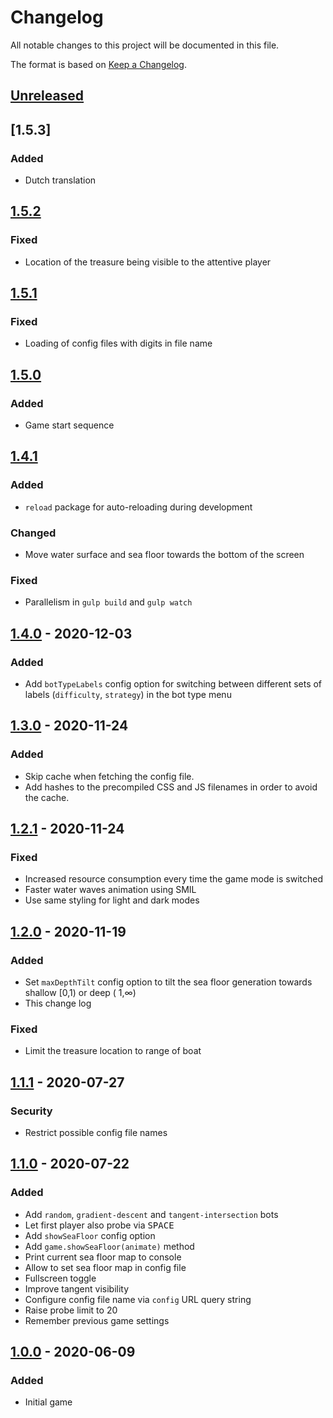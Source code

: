 # Changelog

All notable changes to this project will be documented in this file.

The format is based on [Keep a Changelog](https://keepachangelog.com/en/1.0.0/).

## [Unreleased]

## [1.5.3]

### Added

- Dutch translation

## [1.5.2]

### Fixed

- Location of the treasure being visible to the attentive player

## [1.5.1]

### Fixed

- Loading of config files with digits in file name

## [1.5.0]

### Added

- Game start sequence

## [1.4.1]

### Added

- `reload` package for auto-reloading during development

### Changed

- Move water surface and sea floor towards the bottom of the screen

### Fixed

- Parallelism in `gulp build` and `gulp watch`

## [1.4.0] - 2020-12-03

### Added

- Add `botTypeLabels` config option for switching between different sets of labels
  (`difficulty`, `strategy`) in the bot type menu

## [1.3.0] - 2020-11-24

### Added

- Skip cache when fetching the config file.
- Add hashes to the precompiled CSS and JS filenames in order to avoid the cache.

## [1.2.1] - 2020-11-24

### Fixed

- Increased resource consumption every time the game mode is switched
- Faster water waves animation using SMIL
- Use same styling for light and dark modes

## [1.2.0] - 2020-11-19

### Added

- Set `maxDepthTilt` config option to tilt the sea floor generation towards shallow [0,1) or deep (
  1,∞)
- This change log

### Fixed

- Limit the treasure location to range of boat

## [1.1.1] - 2020-07-27

### Security

- Restrict possible config file names

## [1.1.0] - 2020-07-22

### Added

- Add `random`, `gradient-descent` and `tangent-intersection` bots
- Let first player also probe via <kbd>SPACE</kbd>
- Add `showSeaFloor` config option
- Add `game.showSeaFloor(animate)` method
- Print current sea floor map to console
- Allow to set sea floor map in config file
- Fullscreen toggle
- Improve tangent visibility
- Configure config file name via `config` URL query string
- Raise probe limit to 20
- Remember previous game settings

## [1.0.0] - 2020-06-09

### Added

- Initial game

[unreleased]: https://github.com/IMAGINARY/gradient-descent/compare/v1.5.2...HEAD

[1.5.2]: https://github.com/IMAGINARY/gradient-descent/compare/v1.5.2...v1.5.1

[1.5.1]: https://github.com/IMAGINARY/gradient-descent/compare/v1.5.1...v1.5.0

[1.5.0]: https://github.com/IMAGINARY/gradient-descent/compare/v1.5.0...v1.4.1

[1.4.1]: https://github.com/IMAGINARY/gradient-descent/compare/v1.4.1...v1.4.0

[1.4.0]: https://github.com/IMAGINARY/gradient-descent/compare/v1.4.0...v1.3.0

[1.3.0]: https://github.com/IMAGINARY/gradient-descent/compare/v1.3.0...v1.2.1

[1.2.1]: https://github.com/IMAGINARY/gradient-descent/compare/v1.2.1...v1.2.0

[1.2.0]: https://github.com/IMAGINARY/gradient-descent/compare/v1.2.0...v1.1.1

[1.1.1]: https://github.com/IMAGINARY/gradient-descent/compare/v1.1.1...v1.1.0

[1.1.0]: https://github.com/IMAGINARY/gradient-descent/compare/v1.1.0...v1.0.0

[1.0.0]: https://github.com/IMAGINARY/gradient-descent/tree/v1.0.0
